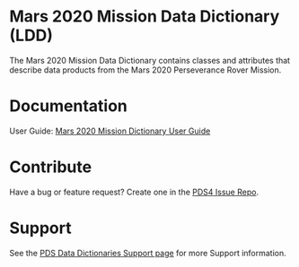 # Mars 2020 Mission Data Dictionary (LDD)

The Mars 2020 Mission Data Dictionary contains classes and attributes that describe data products from the Mars 2020 Perseverance Rover Mission. 


# Documentation

User Guide: [Mars 2020 Mission Dictionary User Guide](https://github.com/pds-data-dictionaries/ldd-mars2020/blob/main/Users-Guide.md)

# Contribute

Have a bug or feature request? Create one in the [PDS4 Issue Repo](https://github.com/pds-data-dictionaries/PDS4-LDD-Issue-Repo/issues/new/choose).


# Support

See the [PDS Data Dictionaries Support page](https://pds-data-dictionaries.github.io/support/) for more Support information.
